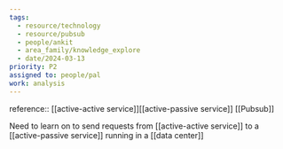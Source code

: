 ```yaml
---
tags:
  - resource/technology
  - resource/pubsub
  - people/ankit
  - area_family/knowledge_explore
  - date/2024-03-13
priority: P2
assigned to: people/pal
work: analysis
---
```


reference:: [[active-active service]][[active-passive service]] [[Pubsub]]

Need to learn on to send requests from [[active-active service]] to a [[active-passive service]] running in a [[data center]]